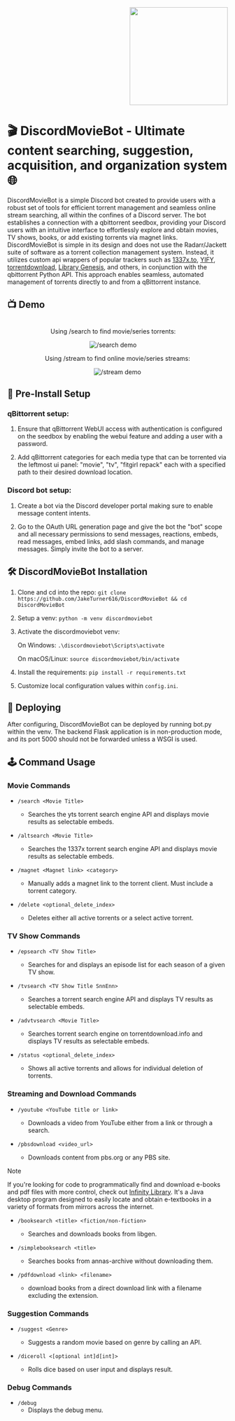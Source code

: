 <div style="display: flex; align-items: flex-start;">
  <div style="flex: 1;">
  </div>
  <div>
    <a href="https://github.com/JakeTurner616/DiscordMovieBot/">
      <img align="right" width="224" height="224" src="https://raw.githubusercontent.com/JakeTurner616/DiscordMovieBot/main/docs/logo.png">
    </a>
  </div>
</div>

# 🎬 DiscordMovieBot - Ultimate content searching, suggestion, acquisition, and organization system 🌐

DiscordMovieBot is a simple Discord bot created to provide users with a robust set of tools for efficient torrent management and seamless online stream searching, all within the confines of a Discord server. The bot establishes a connection with a qbittorrent seedbox, providing your Discord users with an intuitive interface to effortlessly explore and obtain movies, TV shows, books, or add existing torrents via magnet links. DiscordMovieBot is simple in its design and does not use the Radarr/Jackett suite of software as a torrent collection management system. Instead, it utilizes custom api wrappers of popular trackers such as [1337x.to](https://1337x.to), [YIFY](https://yts.mx), [torrentdownload](https://torrentdownload.info), [Library Genesis](https://libgen.is/), and others, in conjunction with the qbittorrent Python API. This approach enables seamless, automated management of torrents directly to and from a qBittorrent instance.

## 📺 Demo

<div style="text-align: center;">
  <div style="display: inline-block; margin-right: 20px;">
    <p>Using /search to find movie/series torrents:</p>
      <img src="https://github.com/JakeTurner616/DiscordMovieBot/raw/807170d8301014c7da00fb4b59a10a9fd6aeacf2/docs/demo0.gif" alt="/search demo">
  </div>

  <div style="display: inline-block;">
    <p>Using /stream to find online movie/series streams:</p>
      <img src="https://github.com/JakeTurner616/DiscordMovieBot/blob/e9ee7c7a065fe25e0bff433976f7bd7346adc440/docs/demo2.gif" alt="/stream demo">    
  </div>
</div>

## 🔧 Pre-Install Setup

### qBittorrent setup:

1) Ensure that qBittorrent WebUI access with authentication is configured on the seedbox by enabling the webui feature and adding a user with a password.

3) Add qBittorrent categories for each media type that can be torrented via the leftmost ui panel: "movie", "tv", "fitgirl repack" each with a specified path to their desired download location.

### Discord bot setup:

1) Create a bot via the Discord developer portal making sure to enable message content intents.
   
3) Go to the OAuth URL generation page and give the bot the "bot" scope and all necessary permissions to send messages, reactions, embeds, read messages, embed links, add slash commands, and manage messages. Simply invite the bot to a server.

## 🛠️ DiscordMovieBot Installation

1) Clone and cd into the repo:
  `git clone https://github.com/JakeTurner616/DiscordMovieBot && cd DiscordMovieBot`

3) Setup a venv:
  `python -m venv discordmoviebot`

4) Activate the discordmoviebot venv:
   
    On Windows:
     `.\discordmoviebot\Scripts\activate`
      
    On macOS/Linux:
      `source discordmoviebot/bin/activate`

5) Install the requirements:
   `pip install -r requirements.txt`

6) Customize local configuration values within `config.ini`.

## 🚀 Deploying

  After configuring, DiscordMovieBot can be deployed by running bot.py within the venv. The backend Flask application is in non-production mode, and its port 5000 should not be forwarded unless a WSGI is used.

## 🕹️ Command Usage

### Movie Commands

- `/search <Movie Title>`
  - Searches the yts torrent search engine API and displays movie results as selectable embeds.

- `/altsearch <Movie Title>`
  - Searches the 1337x torrent search engine API and displays movie results as selectable embeds.

- `/magnet <Magnet link> <category>`
  - Manually adds a magnet link to the torrent client. Must include a torrent category.

- `/delete <optional_delete_index>`
  - Deletes either all active torrents or a select active torrent.

### TV Show Commands

- `/epsearch <TV Show Title>`
  - Searches for and displays an episode list for each season of a given TV show.

- `/tvsearch <TV Show Title SnnEnn>`
  - Searches a torrent search engine API and displays TV results as selectable embeds.

- `/advtvsearch <Movie Title>`
  - Searches torrent search engine on torrentdownload.info and displays TV results as selectable embeds.

- `/status <optional_delete_index>`
  - Shows all active torrents and allows for individual deletion of torrents.

### Streaming and Download Commands

- `/youtube <YouTube title or link>`
  - Downloads a video from YouTube either from a link or through a search.

- `/pbsdownload <video_url>`
  - Downloads content from pbs.org or any PBS site.
 
> [!NOTE]
> If you're looking for code to programmatically find and download e-books and pdf files with more control, check out [Infinity Library](https://github.com/JakeTurner616/Infinity-Library). It's a Java desktop program designed to easily locate and obtain e-textbooks in a variety of formats from mirrors across the internet.

- `/booksearch <title> <fiction/non-fiction>`
  - Searches and downloads books from libgen.

- `/simplebooksearch <title>`
  - Searches books from annas-archive without downloading them.

- `/pdfdownload <link> <filename>`
  - download books from a direct download link with a filename excluding the extension.

### Suggestion Commands

- `/suggest <Genre>`
  - Suggests a random movie based on genre by calling an API.

- `/diceroll <[optional int]d[int]>`
  - Rolls dice based on user input and displays result.
 
### Debug Commands

- `/debug`
  - Displays the debug menu.

